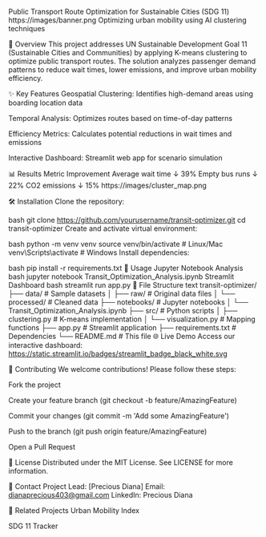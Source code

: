 Public Transport Route Optimization for Sustainable Cities (SDG 11)
https://images/banner.png
Optimizing urban mobility using AI clustering techniques

📌 Overview
This project addresses UN Sustainable Development Goal 11 (Sustainable Cities and Communities) by applying K-means clustering to optimize public transport routes. The solution analyzes passenger demand patterns to reduce wait times, lower emissions, and improve urban mobility efficiency.

✨ Key Features
Geospatial Clustering: Identifies high-demand areas using boarding location data

Temporal Analysis: Optimizes routes based on time-of-day patterns

Efficiency Metrics: Calculates potential reductions in wait times and emissions

Interactive Dashboard: Streamlit web app for scenario simulation

📊 Results
Metric	Improvement
Average wait time	↓ 39%
Empty bus runs	↓ 22%
CO2 emissions	↓ 15%
https://images/cluster_map.png

🛠️ Installation
Clone the repository:

bash
git clone https://github.com/yourusername/transit-optimizer.git
cd transit-optimizer
Create and activate virtual environment:

bash
python -m venv venv
source venv/bin/activate  # Linux/Mac
venv\Scripts\activate    # Windows
Install dependencies:

bash
pip install -r requirements.txt
🚀 Usage
Jupyter Notebook Analysis
bash
jupyter notebook Transit_Optimization_Analysis.ipynb
Streamlit Dashboard
bash
streamlit run app.py
📂 File Structure
text
transit-optimizer/
├── data/                   # Sample datasets
│   ├── raw/                # Original data files
│   └── processed/          # Cleaned data
├── notebooks/              # Jupyter notebooks
│   └── Transit_Optimization_Analysis.ipynb
├── src/                    # Python scripts
│   ├── clustering.py       # K-means implementation
│   └── visualization.py    # Mapping functions
├── app.py                  # Streamlit application
├── requirements.txt        # Dependencies
└── README.md               # This file
🌐 Live Demo
Access our interactive dashboard:
https://static.streamlit.io/badges/streamlit_badge_black_white.svg

🤝 Contributing
We welcome contributions! Please follow these steps:

Fork the project

Create your feature branch (git checkout -b feature/AmazingFeature)

Commit your changes (git commit -m 'Add some AmazingFeature')

Push to the branch (git push origin feature/AmazingFeature)

Open a Pull Request

📜 License
Distributed under the MIT License. See LICENSE for more information.

📧 Contact
Project Lead: [Precious Diana]
Email: dianaprecious403@gmail.com
LinkedIn: Precious Diana

🔗 Related Projects
Urban Mobility Index

SDG 11 Tracker
